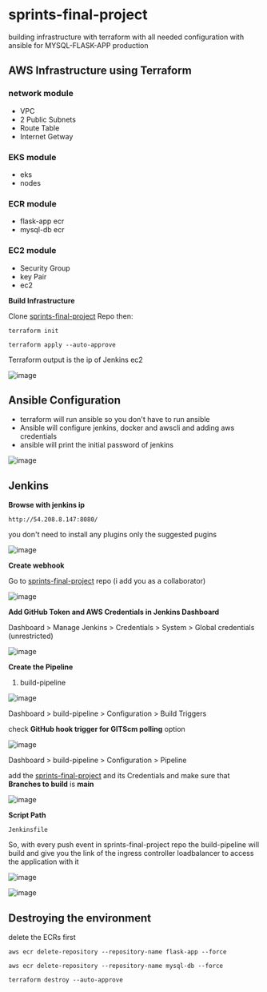 # sprints-final-project
building infrastructure with terraform with all needed configuration with ansible for MYSQL-FLASK-APP production

## AWS Infrastructure using Terraform
### network module
* VPC
* 2 Public Subnets
* Route Table 
* Internet Getway
### EKS module
* eks
* nodes
### ECR module
* flask-app ecr
* mysql-db ecr
### EC2 module
* Security Group
* key Pair
* ec2 

__Build Infrastructure__

Clone [sprints-final-project](https://github.com/SaraAbdelhafeez/sprints-final-project.git) Repo then: 
```
terraform init
```
```
terraform apply --auto-approve
```
Terraform output is the ip of Jenkins ec2

![image](https://github.com/SaraAbdelhafeez/git-task/blob/main/jenkins_ip.PNG?raw=true)

## Ansible Configuration
* terraform will run ansible so you don't have to run ansible
* Ansible will configure jenkins, docker and awscli and adding aws credentials
* ansible will print the initial password of jenkins

![image](https://github.com/SaraAbdelhafeez/git-task/blob/main/jenkins_pass.PNG?raw=tru)

## Jenkins 
__Browse with jenkins ip__

```
http://54.208.8.147:8080/
```
you don't need to install any plugins only the suggested pugins

![image](https://github.com/SaraAbdelhafeez/git-task/blob/main/plugins.PNG?raw=true)

__Create webhook__

Go to [sprints-final-project](https://github.com/SaraAbdelhafeez/sprints-final-project.git) repo (i add you as a collaborator)

![image](https://github.com/SaraAbdelhafeez/git-task/blob/main/webhook-3.PNG?raw=true)

__Add GitHub Token and AWS Credentials in Jenkins Dashboard__

Dashboard > Manage Jenkins > Credentials > System > Global credentials (unrestricted)


![image](https://github.com/SaraAbdelhafeez/git-task/blob/main/credentials.PNG?raw=true)


__Create the Pipeline__

1. build-pipeline 

![image](https://github.com/SaraAbdelhafeez/git-task/blob/main/first-pipeline.PNG?raw=true)

Dashboard > build-pipeline > Configuration > Build Triggers

check __GitHub hook trigger for GITScm polling__ option

![image](https://github.com/SaraAbdelhafeez/git-task/blob/main/build-triggrs.PNG?raw=true)

Dashboard > build-pipeline > Configuration > Pipeline

add the [sprints-final-project](https://github.com/SaraAbdelhafeez/sprints-final-project.git) and its Credentials and make sure that __Branches to build__ is __main__ 

![image](https://github.com/SaraAbdelhafeez/git-task/blob/main/prod-repo.PNG?raw=true)

__Script Path__
```
Jenkinsfile
```


So, with every push event in sprints-final-project repo the build-pipeline will build and give you the link of the ingress controller loadbalancer to access the application with it



![image](https://github.com/SaraAbdelhafeez/git-task/blob/main/output.PNG?raw=true)


![image](https://github.com/SaraAbdelhafeez/git-task/blob/main/website.PNG?raw=true)


## Destroying the environment

delete the ECRs first
```
aws ecr delete-repository --repository-name flask-app --force
```
```
aws ecr delete-repository --repository-name mysql-db --force
```
```
terraform destroy --auto-approve
```

